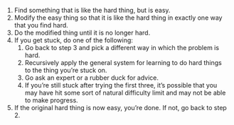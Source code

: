 1. Find something that is like the hard thing, but is easy.
2. Modify the easy thing so that it is like the hard thing in exactly one way that you find hard.
3. Do the modified thing until it is no longer hard.
4. If you get stuck, do one of the following:
   1. Go back to step 3 and pick a different way in which the problem is hard.
   2. Recursively apply the general system for learning to do hard things to the thing you’re stuck on.
   3. Go ask an expert or a rubber duck for advice.
   4. If you’re still stuck after trying the first three, it’s possible that you may have hit some sort of natural difficulty limit and may not be able to make progress.
5. If the original hard thing is now easy, you’re done. If not, go back to step 2.